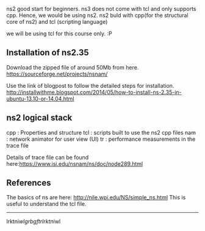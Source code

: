 ns2 good start for beginners. ns3 does not come with tcl and only supports cpp. Hence, we would be using ns2.
ns2 buld with cpp(for the structural core of ns2) and tcl (scripting language)

we will be using tcl for this course only. :P


## Installation of ns2.35
Download the zipped file of around 50Mb from here.
https://sourceforge.net/projects/nsnam/

Use the link of blogpost to follow the detailed steps for installation.
http://installwithme.blogspot.com/2014/05/how-to-install-ns-2.35-in-ubuntu-13.10-or-14.04.html

## ns2 logical stack
cpp : Properties and structure
tcl : scripts built to use the ns2 cpp files
nam : network animator for user view (UI)
tr  : performance measurements in the trace file

Details of trace file can be found here:https://www.isi.edu/nsnam/ns/doc/node289.html

## References
The basics of ns are here: http://nile.wpi.edu/NS/simple_ns.html
This is useful to understand the tcl file.
***
lrktni$wlgrbgftrlrktni$wl
